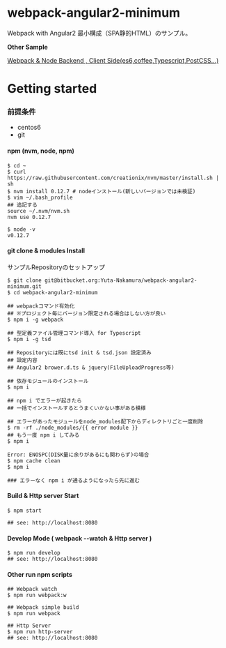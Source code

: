 # webpack-angular2-minimum
Webpack with Angular2 最小構成（SPA静的HTML）のサンプル。

**Other Sample**

[Webpack & Node Backend , Client Side(es6,coffee,Typescript,PostCSS...)](https://bitbucket.org/Yuta-Nakamura/webpack-backend-clientside)

# Getting started

### 前提条件
* centos6
* git

#### npm (nvm, node, npm)
```
$ cd ~
$ curl https://raw.githubusercontent.com/creationix/nvm/master/install.sh | sh
$ nvm install 0.12.7 # nodeインストール(新しいバージョンでは未検証)
$ vim ~/.bash_profile
## 追記する
source ~/.nvm/nvm.sh
nvm use 0.12.7

$ node -v
v0.12.7
```

#### git clone & modules Install
サンプルRepositoryのセットアップ
```
$ git clone git@bitbucket.org:Yuta-Nakamura/webpack-angular2-minimum.git
$ cd webpack-angular2-minimum

## webpackコマンド有効化
## ※プロジェクト毎にバージョン限定される場合はしない方が良い
$ npm i -g webpack

## 型定義ファイル管理コマンド導入 for Typescript
$ npm i -g tsd

## Repositoryには既にtsd init & tsd.json 設定済み
## 設定内容
## Angular2 brower.d.ts & jquery(FileUploadProgress等)

## 依存モジュールのインストール
$ npm i 

## npm i でエラーが起きたら
## 一括でインストールするとうまくいかない事がある模様

## エラーがあったモジュールをnode_modules配下からディレクトリごと一度削除
$ rm -rf ./node_modules/{{ error module }}
## もう一度 npm i してみる
$ npm i

Error: ENOSPC(DISK量に余りがあるにも関わらず)の場合
$ npm cache clean
$ npm i

### エラーなく npm i が通るようになったら先に進む
```

#### Build & Http server Start
```
$ npm start

## see: http://localhost:8080
```

#### Develop Mode ( webpack --watch & Http server )

```
$ npm run develop
## see: http://localhost:8080
```

#### Other run npm scripts
```
## Webpack watch
$ npm run webpack:w

## Webpack simple build
$ npm run webpack

## Http Server
$ npm run http-server
## see: http://localhost:8080
```
